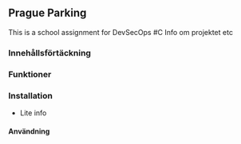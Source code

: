## Prague Parking

This is a school assignment for DevSecOps #C 
Info om projektet etc

### Innehållsförtäckning
### Funktioner
### Installation
- Lite info 
#### Användning 

